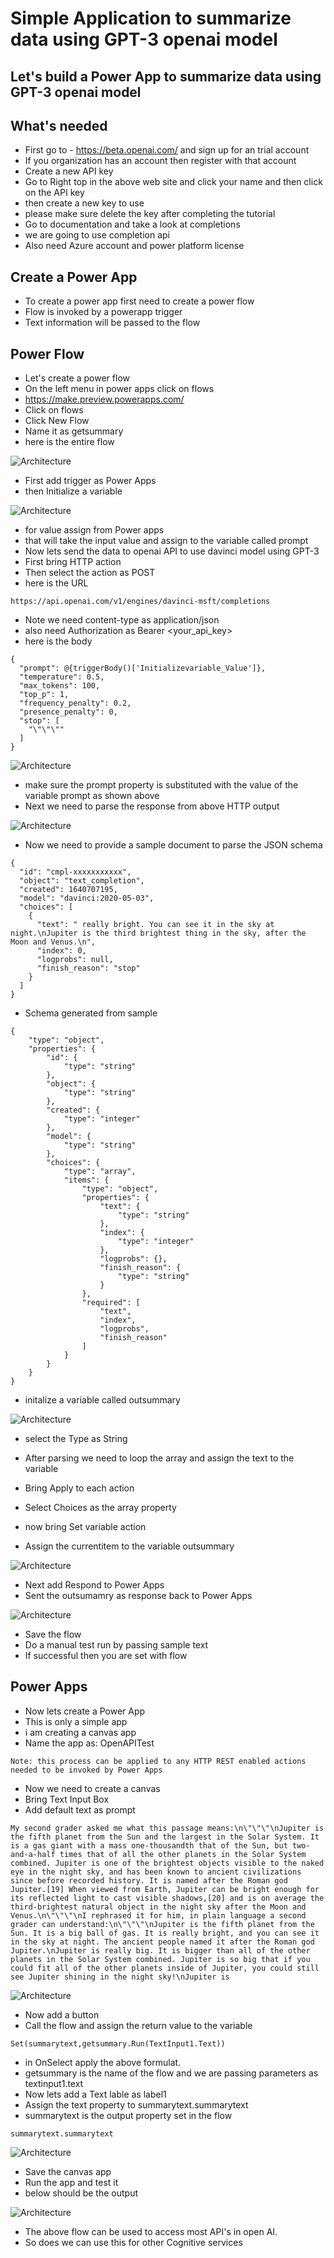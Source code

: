 # Simple Application to summarize data using GPT-3 openai model

## Let's build a Power App to summarize data using GPT-3 openai model

## What's needed

- First go to - https://beta.openai.com/ and sign up for an trial account
- If you organization has an account then register with that account
- Create a new API key
- Go to Right top in the above web site and click your name and then click on the API key
- then create a new key to use
- please make sure delete the key after completing the tutorial
- Go to documentation and take a look at completions
- we are going to use completion api
- Also need Azure account and power platform license

## Create a Power App

- To create a power app first need to create a power flow
- Flow is invoked by a powerapp trigger
- Text information will be passed to the flow

## Power Flow

- Let's create a power flow
- On the left menu in power apps click on flows
- https://make.preview.powerapps.com/
- Click on flows
- Click New Flow
- Name it as getsummary
- here is the entire flow

![Architecture](https://github.com/balakreshnan/Samples2022/blob/main/PowerPlatform/images/openaicompletion1.jpg "Architecture")

- First add trigger as Power Apps
- then Initialize a variable

![Architecture](https://github.com/balakreshnan/Samples2022/blob/main/PowerPlatform/images/openaicompletion2.jpg "Architecture")

- for value assign from Power apps
- that will take the input value and assign to the variable called prompt
- Now lets send the data to openai API to use davinci model using GPT-3
- First bring HTTP action
- Then select the action as POST
- here is the URL 

```
https://api.openai.com/v1/engines/davinci-msft/completions
```

- Note we need content-type as application/json
- also need Authorization as Bearer <your_api_key>
- here is the body

```
{
  "prompt": @{triggerBody()['Initializevariable_Value']},
  "temperature": 0.5,
  "max_tokens": 100,
  "top_p": 1,
  "frequency_penalty": 0.2,
  "presence_penalty": 0,
  "stop": [
    "\"\"\""
  ]
}
```

![Architecture](https://github.com/balakreshnan/Samples2022/blob/main/PowerPlatform/images/openaicompletion3.jpg "Architecture")

- make sure the prompt property is substituted with the value of the variable prompt as shown above
- Next we need to parse the response from above HTTP output

![Architecture](https://github.com/balakreshnan/Samples2022/blob/main/PowerPlatform/images/openaicompletion4.jpg "Architecture")

- Now we need to provide a sample document to parse the JSON schema

```
{
  "id": "cmpl-xxxxxxxxxxx",
  "object": "text_completion",
  "created": 1640707195,
  "model": "davinci:2020-05-03",
  "choices": [
    {
      "text": " really bright. You can see it in the sky at night.\nJupiter is the third brightest thing in the sky, after the Moon and Venus.\n",
      "index": 0,
      "logprobs": null,
      "finish_reason": "stop"
    }
  ]
}
```

- Schema generated from sample

```
{
    "type": "object",
    "properties": {
        "id": {
            "type": "string"
        },
        "object": {
            "type": "string"
        },
        "created": {
            "type": "integer"
        },
        "model": {
            "type": "string"
        },
        "choices": {
            "type": "array",
            "items": {
                "type": "object",
                "properties": {
                    "text": {
                        "type": "string"
                    },
                    "index": {
                        "type": "integer"
                    },
                    "logprobs": {},
                    "finish_reason": {
                        "type": "string"
                    }
                },
                "required": [
                    "text",
                    "index",
                    "logprobs",
                    "finish_reason"
                ]
            }
        }
    }
}
```

- initalize a variable called outsummary

![Architecture](https://github.com/balakreshnan/Samples2022/blob/main/PowerPlatform/images/openaicompletion5.jpg "Architecture")
- select the Type as String

- After parsing we need to loop the array and assign the text to the variable
- Bring Apply to each action
- Select Choices as the array property
- now bring Set variable action
- Assign the currentitem to the variable outsummary

![Architecture](https://github.com/balakreshnan/Samples2022/blob/main/PowerPlatform/images/openaicompletion6.jpg "Architecture")

- Next add Respond to Power Apps
- Sent the outsumamry as response back to Power Apps

![Architecture](https://github.com/balakreshnan/Samples2022/blob/main/PowerPlatform/images/openaicompletion7.jpg "Architecture")

- Save the flow
- Do a manual test run by passing sample text
- If successful then you are set with flow

## Power Apps

- Now lets create a Power App
- This is only a simple app
- i am creating a canvas app
- Name the app as: OpenAPITest

```
Note: this process can be applied to any HTTP REST enabled actions needed to be invoked by Power Apps
```

- Now we need to create a canvas
- Bring Text Input Box
- Add default text as prompt

```
My second grader asked me what this passage means:\n\"\"\"\nJupiter is the fifth planet from the Sun and the largest in the Solar System. It is a gas giant with a mass one-thousandth that of the Sun, but two-and-a-half times that of all the other planets in the Solar System combined. Jupiter is one of the brightest objects visible to the naked eye in the night sky, and has been known to ancient civilizations since before recorded history. It is named after the Roman god Jupiter.[19] When viewed from Earth, Jupiter can be bright enough for its reflected light to cast visible shadows,[20] and is on average the third-brightest natural object in the night sky after the Moon and Venus.\n\"\"\"\nI rephrased it for him, in plain language a second grader can understand:\n\"\"\"\nJupiter is the fifth planet from the Sun. It is a big ball of gas. It is really bright, and you can see it in the sky at night. The ancient people named it after the Roman god Jupiter.\nJupiter is really big. It is bigger than all of the other planets in the Solar System combined. Jupiter is so big that if you could fit all of the other planets inside of Jupiter, you could still see Jupiter shining in the night sky!\nJupiter is
```

![Architecture](https://github.com/balakreshnan/Samples2022/blob/main/PowerPlatform/images/openaicompletion8.jpg "Architecture")

- Now add a button
- Call the flow and assign the return value to the variable

```
Set(summarytext,getsummary.Run(TextInput1.Text))
```

- in OnSelect apply the above formulat.
- getsummary is the name of the flow and we are passing parameters as textinput1.text
- Now lets add a Text lable as label1
- Assign the text property to summarytext.summarytext
- summarytext is the output property set in the flow

```
summarytext.summarytext
```

![Architecture](https://github.com/balakreshnan/Samples2022/blob/main/PowerPlatform/images/openaicompletion9.jpg "Architecture")

- Save the canvas app
- Run the app and test it
- below should be the output

![Architecture](https://github.com/balakreshnan/Samples2022/blob/main/PowerPlatform/images/openaicompletion10.jpg "Architecture")

- The above flow can be used to access most API's in open AI.
- So does we can use this for other Cognitive services